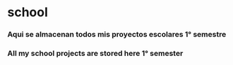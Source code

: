 # school
### Aqui se almacenan todos mis proyectos escolares 1° semestre
### All my school projects are stored here 1° semester
